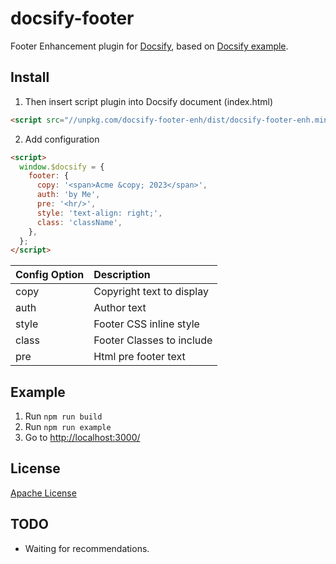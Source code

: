 # docsify-footer

Footer Enhancement plugin for [Docsify](https://docsify.js.org), based on [Docsify example](https://docsify.js.org/#/write-a-plugin?id=example).

## Install

1. Then insert script plugin into Docsify document (index.html)

```html
<script src="//unpkg.com/docsify-footer-enh/dist/docsify-footer-enh.min.js"></script>
```

2. Add configuration

```html
<script>
  window.$docsify = {
    footer: {
      copy: '<span>Acme &copy; 2023</span>',
      auth: 'by Me',
      pre: '<hr/>',
      style: 'text-align: right;',
      class: 'className',
    },
  };
</script>
```

| Config Option | Description               |
| :------------ | :------------------------ |
| copy          | Copyright text to display |
| auth          | Author text               |
| style         | Footer CSS inline style   |
| class         | Footer Classes to include |
| pre           | Html pre footer text      |

## Example

1. Run `npm run build`
1. Run `npm run example`
1. Go to [http://localhost:3000/]()

## License

[Apache License](LICENSE)

## TODO

- Waiting for recommendations.
